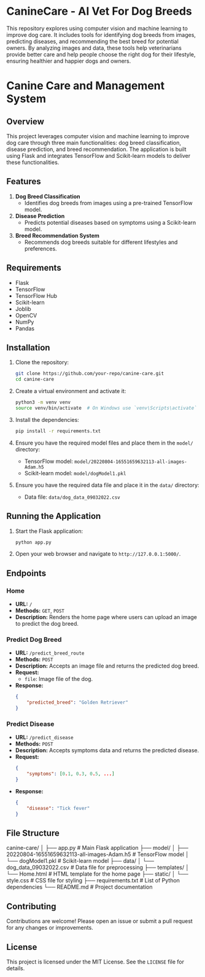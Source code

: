 # CanineCare - AI Vet For Dog Breeds

This repository explores using computer vision and machine learning to improve dog care. It includes tools for identifying dog breeds from images, predicting diseases, and recommending the best breed for potential owners. By analyzing images and data, these tools help veterinarians provide better care and help people choose the right dog for their lifestyle, ensuring healthier and happier dogs and owners.

# Canine Care and Management System

## Overview

This project leverages computer vision and machine learning to improve dog care through three main functionalities: dog breed classification, disease prediction, and breed recommendation. The application is built using Flask and integrates TensorFlow and Scikit-learn models to deliver these functionalities.

## Features

1. **Dog Breed Classification**
    - Identifies dog breeds from images using a pre-trained TensorFlow model.
2. **Disease Prediction**
    - Predicts potential diseases based on symptoms using a Scikit-learn model.
3. **Breed Recommendation System**
    - Recommends dog breeds suitable for different lifestyles and preferences.

## Requirements

- Flask
- TensorFlow
- TensorFlow Hub
- Scikit-learn
- Joblib
- OpenCV
- NumPy
- Pandas

## Installation

1. Clone the repository:
    ```bash
    git clone https://github.com/your-repo/canine-care.git
    cd canine-care
    ```

2. Create a virtual environment and activate it:
    ```bash
    python3 -m venv venv
    source venv/bin/activate  # On Windows use `venv\Scripts\activate`
    ```

3. Install the dependencies:
    ```bash
    pip install -r requirements.txt
    ```

4. Ensure you have the required model files and place them in the `model/` directory:
    - TensorFlow model: `model/20220804-16551659632113-all-images-Adam.h5`
    - Scikit-learn model: `model/dogModel1.pkl`

5. Ensure you have the required data file and place it in the `data/` directory:
    - Data file: `data/dog_data_09032022.csv`

## Running the Application

1. Start the Flask application:
    ```bash
    python app.py
    ```

2. Open your web browser and navigate to `http://127.0.0.1:5000/`.

## Endpoints

### Home
- **URL:** `/`
- **Methods:** `GET`, `POST`
- **Description:** Renders the home page where users can upload an image to predict the dog breed.

### Predict Dog Breed
- **URL:** `/predict_breed_route`
- **Methods:** `POST`
- **Description:** Accepts an image file and returns the predicted dog breed.
- **Request:**
    - `file`: Image file of the dog.
- **Response:**
    ```json
    {
        "predicted_breed": "Golden Retriever"
    }
    ```

### Predict Disease
- **URL:** `/predict_disease`
- **Methods:** `POST`
- **Description:** Accepts symptoms data and returns the predicted disease.
- **Request:**
    ```json
    {
        "symptoms": [0.1, 0.3, 0.5, ...]
    }
    ```
- **Response:**
    ```json
    {
        "disease": "Tick fever"
    }
    ```

## File Structure
canine-care/
│
├── app.py # Main Flask application
├── model/
│ ├── 20220804-16551659632113-all-images-Adam.h5 # TensorFlow model
│ └── dogModel1.pkl # Scikit-learn model
├── data/
│ └── dog_data_09032022.csv # Data file for preprocessing
├── templates/
│ └── Home.html # HTML template for the home page
├── static/
│ └── style.css # CSS file for styling
├── requirements.txt # List of Python dependencies
└── README.md # Project documentation


## Contributing

Contributions are welcome! Please open an issue or submit a pull request for any changes or improvements.

## License

This project is licensed under the MIT License. See the `LICENSE` file for details.




